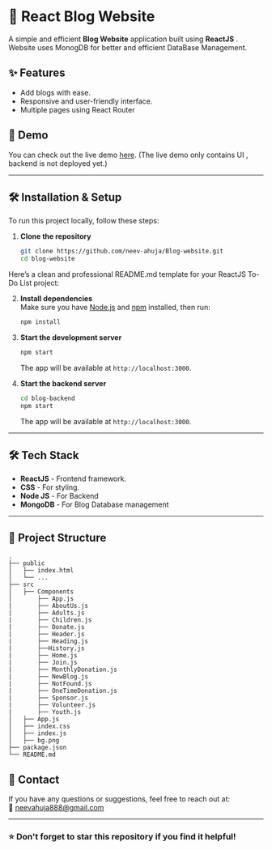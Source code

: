 # 📝 React Blog Website

A simple and efficient **Blog Website** application built using **ReactJS** . Website uses MonogDB for better and efficient DataBase Management.

## ✨ Features

- Add blogs with ease.
- Responsive and user-friendly interface.
- Multiple pages using React Router

## 🚀 Demo

You can check out the live demo [here](https://neev-ahuja.github.io/Blog-website/).
(The live demo only contains UI , backend is not deployed yet.)

---

## 🛠️ Installation & Setup

To run this project locally, follow these steps:

1. **Clone the repository**  
   ```bash
   git clone https://github.com/neev-ahuja/Blog-website.git
   cd blog-website
Here’s a clean and professional README.md template for your ReactJS To-Do List project:  

2. **Install dependencies**  
   Make sure you have [Node.js](https://nodejs.org) and [npm](https://www.npmjs.com/) installed, then run:  
   ```bash
   npm install
   ```

3. **Start the development server**  
   ```bash
   npm start
   ```
   The app will be available at `http://localhost:3000`.

4. **Start the backend server**  
   ```bash
   cd blog-backend
   npm start
   ```
   The app will be available at `http://localhost:3000`.
   
---



## 🛠️ Tech Stack

- **ReactJS** - Frontend framework.
- **CSS** - For styling.
- **Node JS** - For Backend
- **MongoDB** - For Blog Database management

---

## 📁 Project Structure

```plaintext
.
├── public
│   ├── index.html
│   └── ...
├── src
│   ├── Components
│       ├── App.js
|       ├── AboutUs.js
|       ├── Adults.js
|       ├── Children.js
|       ├── Donate.js
|       ├── Header.js
|       ├── Heading.js
|       ├──History.js
|       ├── Home.js
|       ├── Join.js
|       ├── MonthlyDonation.js
|       ├── NewBlog.js
|       ├── NotFound.js
|       ├── OneTimeDonation.js
|       ├── Sponsor.js
|       ├── Volunteer.js
|       ├── Youth.js
│   ├── App.js
│   ├── index.css
│   ├── index.js
│   ├── bg.png
├── package.json
└── README.md
```

## 📧 Contact

If you have any questions or suggestions, feel free to reach out at:  
📧 [neevahuja888@gmail.com](mailto:neevahuja888@gmail.com)  

---

### ⭐ Don't forget to star this repository if you find it helpful!
```


